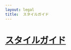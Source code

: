 ```yaml
---
layout: legal
title:  スタイルガイド
---
```

<div class="text-center">
  <h1 id="top"><a href="#top">スタイルガイド</a></h1>
</div>
